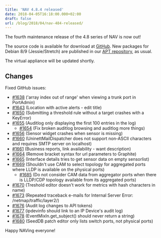 ```yaml
---
title: 'NAV 4.8.4 released'
date: 2018-04-05T16:18:00.000+02:00
draft: false
url: /blog/2018/04/nav-484-released/
---
```


The fourth maintenance release of the 4.8 series of NAV is now out!

The source code is available for download at [GitHub](https://github.com/UNINETT/nav/releases). New packages for Debian 8/9 (Jessie/Stretch) are published in our [APT repository](https://nav.uninett.no/install-instructions/#debian), as usual.

The virtual appliance will be updated shortly.

## Changes

Fixed GitHub issues:

*   [#1638](https://github.com/UNINETT/nav/issues/1638/) ('array index out of range' when viewing a trunk port in PortAdmin)
*   [#1643](https://github.com/UNINETT/nav/issues/1643/) (Location with active alerts - edit title)
*   [#1650](https://github.com/UNINETT/nav/issues/1650/) (Submitting a threshold rule without a target crashes with a KeyError)
*   [#1655](https://github.com/UNINETT/nav/issues/1655/) (Auditlog only displaying the first 100 entries in the log)
    *   [#1654](https://github.com/UNINETT/nav/issues/1654/) (Fix broken auditlog browsing and auditlog more things)
*   [#1656](https://github.com/UNINETT/nav/issues/1656/) (Sensor widget crashes when sensor is missing)
*   [#1660](https://github.com/UNINETT/nav/issues/1660/) (UninettMailDispatcher does not support non-ASCII characters and requires SMTP server on localhost)
*   [#1661](https://github.com/UNINETT/nav/issues/1661/) (Business reports, link availability - want description)
*   [#1664](https://github.com/UNINETT/nav/issues/1664/) (Remove bracket syntax for url parameters to Graphite)
*   [#1665](https://github.com/UNINETT/nav/issues/1665/) (Interface details tries to get sensor data on empty sensorlist)
*   [#1669](https://github.com/UNINETT/nav/issues/1669/) (Shouldn't use CAM to select topology for aggregated ports where LLDP is available on the physical ports)
    *   [#1685](https://github.com/UNINETT/nav/issues/1685/) (Do not consider CAM data from aggregator ports when there is LLDP/CDP topology available from its aggregated ports)
*   [#1670](https://github.com/UNINETT/nav/issues/1670/) (Treshold editor doesn't work for metrics with hash characters in name)
*   [#1673](https://github.com/UNINETT/nav/issues/1673/) (Repeated traceback e-mails for Internal Server Error: /netmap/traffic/layer2/)
*   [#1676](https://github.com/UNINETT/nav/issues/1676/) (Audit log changes to API tokens)
*   [#1677](https://github.com/UNINETT/nav/issues/1677/) (ipdevinfo should link to an IP Device's audit log)
*   [#1678](https://github.com/UNINETT/nav/issues/1678/) (EventMixIn.get\_subject() should never return a string)
*   [#1680](https://github.com/UNINETT/nav/issues/1680/) (SeedDB patch editor only lists switch ports, not physical ports)

Happy NAVing everyone!
